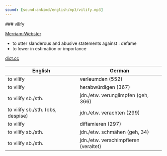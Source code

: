 ```yaml
---
sound: [sound:ankimd/english/mp3/vilify.mp3]
---
```


\### vilify

[Merriam-Webster](https://www.merriam-webster.com/dictionary/vilify)

- to utter slanderous and abusive statements against : defame
- to lower in estimation or importance

[dict.cc](https://www.dict.cc/vilify)

| English        | German       |
| -------------- | ------------ |
| to vilify | verleumden (552) |
| to vilify | herabwürdigen (367) |
| to vilify sb./sth. | jdn./etw. verunglimpfen (geh, 366) |
| to vilify sb./sth. (obs, despise) | jdn./etw. verachten (299) |
| to vilify | diffamieren (297) |
| to vilify sb./sth. | jdn./etw. schmähen (geh, 34) |
| to vilify sb./sth. | jdn./etw. verschimpfieren (veraltet) |
